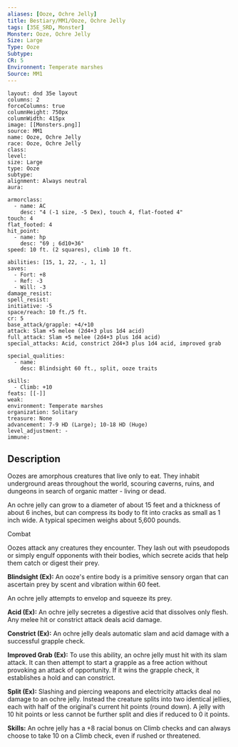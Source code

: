 ```yaml
---
aliases: [Ooze, Ochre Jelly]
title: Bestiary/MM1/Ooze, Ochre Jelly
tags: [35E_SRD, Monster]
Monster: Ooze, Ochre Jelly
Size: Large
Type: Ooze
Subtype: 
CR: 5
Environnent: Temperate marshes
Source: MM1
---
```


```statblock
layout: dnd 35e layout
columns: 2
forceColumns: true
columnHeight: 750px
columnWidth: 415px
image: [[Monsters.png]]
source: MM1
name: Ooze, Ochre Jelly
race: Ooze, Ochre Jelly
class: 
level: 
size: Large
type: Ooze
subtype: 
alignment: Always neutral
aura: 

armorclass:
  - name: AC
    desc: "4 (-1 size, -5 Dex), touch 4, flat-footed 4"
touch: 4
flat_footed: 4
hit_point:
  - name: hp
    desc: "69 ; 6d10+36"
speed: 10 ft. (2 squares), climb 10 ft.

abilities: [15, 1, 22, -, 1, 1]
saves:
  - Fort: +8
  - Ref: -3
  - Will: -3
damage_resist: 
spell_resist: 
initiative: -5
space/reach: 10 ft./5 ft.
cr: 5
base_attack/grapple: +4/+10
attack: Slam +5 melee (2d4+3 plus 1d4 acid)
full_attack: Slam +5 melee (2d4+3 plus 1d4 acid)
special_attacks: Acid, constrict 2d4+3 plus 1d4 acid, improved grab

special_qualities:
  - name: 
    desc: Blindsight 60 ft., split, ooze traits

skills:
  - Climb: +10
feats: [[-]]
weak: 
environment: Temperate marshes
organization: Solitary
treasure: None
advancement: 7-9 HD (Large); 10-18 HD (Huge)
level_adjustment: -
immune: 
```

## Description

<p>Oozes are amorphous creatures that live only to eat. They inhabit underground areas throughout the world, scouring caverns, ruins, and dungeons in search of organic matter - living or dead.</p>
<p>An ochre jelly can grow to a diameter of about 15 feet and a thickness of about 6 inches, but can compress its body to fit into cracks as small as 1 inch wide. A typical specimen weighs about 5,600 pounds.</p>
<p>Combat</p>
<p>Oozes attack any creatures they encounter. They lash out with pseudopods or simply engulf opponents with their bodies, which secrete acids that help them catch or digest their prey.</p>
<p>
            <b>Blindsight (Ex):</b> An ooze's entire body is a primitive sensory organ that can ascertain prey by scent and vibration within 60 feet.</p>
<p>An ochre jelly attempts to envelop and squeeze its prey.</p>
<p>
            <b>Acid (Ex):</b> An ochre jelly secretes a digestive acid that dissolves only flesh. Any melee hit or constrict attack deals acid damage.</p>
<p>
            <b>Constrict (Ex):</b> An ochre jelly deals automatic slam and acid damage with a successful grapple check.</p>
<p>
            <b>Improved Grab (Ex):</b> To use this ability, an ochre jelly must hit with its slam attack. It can then attempt to start a grapple as a free action without provoking an attack of opportunity. If it wins the grapple check, it establishes a hold and can constrict.</p>
<p>
            <b>Split (Ex):</b> Slashing and piercing weapons and electricity attacks deal no damage to an ochre jelly. Instead the creature splits into two identical jellies, each with half of the original's current hit points (round down). A jelly with 10 hit points or less cannot be further split and dies if reduced to 0 it points.</p>
<p>
            <b>Skills:</b> An ochre jelly has a +8 racial bonus on Climb checks and can always choose to take 10 on a Climb check, even if rushed or threatened.</p>